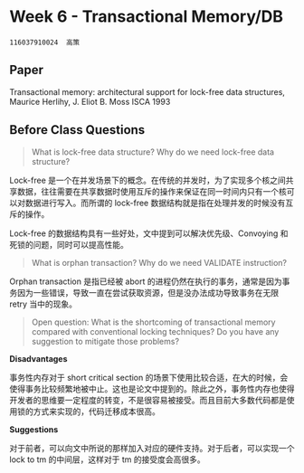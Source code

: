 # Week 6 - Transactional Memory/DB

```
116037910024  高策
```

## Paper

Transactional memory: architectural support for lock-free data structures, Maurice Herlihy, J. Eliot B. Moss ISCA 1993

## Before Class Questions

>What is lock-free data structure? Why do we need lock-free data structure?

Lock-free 是一个在并发场景下的概念。在传统的并发时，为了实现多个核之间共享数据，往往需要在共享数据时使用互斥的操作来保证在同一时间内只有一个核可以对数据进行写入。而所谓的 lock-free 数据结构就是指在处理并发的时候没有互斥的操作。

Lock-free 的数据结构具有一些好处，文中提到可以解决优先级、Convoying 和死锁的问题，同时可以提高性能。

>What is orphan transaction? Why do we need VALIDATE instruction?

Orphan transaction 是指已经被 abort 的进程仍然在执行的事务，通常是因为事务因为一些错误，导致一直在尝试获取资源，但是没办法成功导致事务在无限 retry 当中的现象。

>Open question: What is the shortcoming of transactional memory compared with conventional locking techniques? Do you have any suggestion to mitigate those problems?

**Disadvantages**

事务性内存对于 short critical section 的场景下使用比较合适，在大的时候，会使得事务比较频繁地被中止。这也是论文中提到的。除此之外，事务性内存也使得开发者的思维要一定程度的转变，不是很容易被接受。而且目前大多数代码都是使用锁的方式来实现的，代码迁移成本很高。

**Suggestions**

对于前者，可以向文中所说的那样加入对应的硬件支持。对于后者，可以实现一个 lock to tm 的中间层，这样对于 tm 的接受度会高很多。